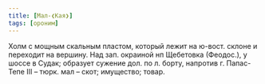 ```yaml
---
title: [Мал-❮Кая❯]
tags: [ороним]
---
```


Холм с мощным скальным пластом, который лежит на ю-вост. склоне и переходит на
вершину. Над зап. окраиной нп Щебетовка (Феодос.), у шоссе в Судак; образует
сужение дол. по л. борту, напротив г. Папас-Тепе III – тюрк. мал – скот;
имущество; товар.
